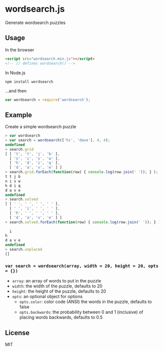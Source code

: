 wordsearch.js
=============

Generate wordsearch puzzles

Usage
-----

In the browser

``` html
<script src="wordsearch.min.js"></script>
<!-- // defines wordsearch() -->
```

In Node.js

    npm install wordsearch

...and then

``` js
var wordsearch = require('wordsearch');
```

Example
-------

Create a simple wordsearch puzzle

``` js
> var wordsearch
> var search = wordsearch(['hi', 'dave'], 4, 4);
undefined
> search.grid
[ [ 't', 't', 'j', 'b' ],
  [ 'n', 'i', 's', 'w' ],
  [ 'h', 'd', 'i', 'q' ],
  [ 'd', 'a', 'v', 'e' ] ]
> search.grid.forEach(function(row) { console.log(row.join(' ')); } );
t t j b
n i s w
h d i q
d a v e
undefined
> search.solved
[ [ ' ', ' ', ' ', ' ' ],
  [ ' ', 'i', ' ', ' ' ],
  [ 'h', ' ', ' ', ' ' ],
  [ 'd', 'a', 'v', 'e' ] ]
> search.solved.forEach(function(row) { console.log(row.join(' ')); } );
       
  i    
h      
d a v e
undefined
> search.unplaced
[]
```

### `var search = wordsearch(array, width = 20, height = 20, opts = {})`

- `array`: an array of words to put in the puzzle
- `width`: the width of the puzzle, defaults to 20
- `height`: the height of the puzzle, defaults to 20
- `opts`: an optional object for options
    - `opts.color`: color code (ANSI) the words in the puzzle, defaults to false
    - `opts.backwards`: the probability between 0 and 1 (inclusive) of placing words backwards, defaults to 0.5

License
-------

MIT
